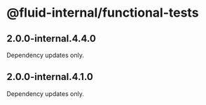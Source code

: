 # @fluid-internal/functional-tests

## 2.0.0-internal.4.4.0

Dependency updates only.

## 2.0.0-internal.4.1.0

Dependency updates only.
